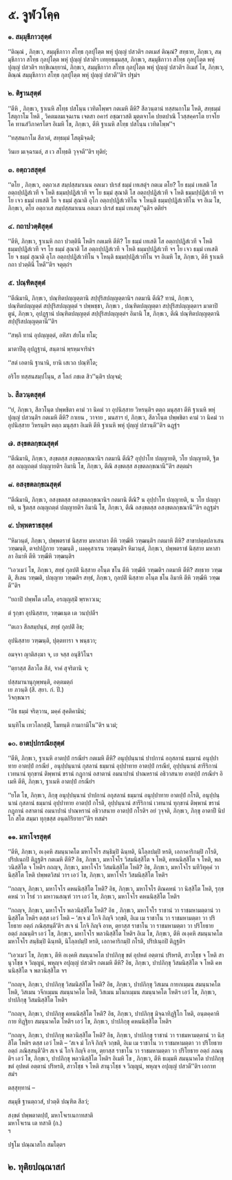 <h1>๕. จูฬวโคฺค</h1>
<h3>๑. สมฺมุขีภาวสุตฺตํ</h3>
<p> ‘‘ติณฺณํ , ภิกฺขเว, สมฺมุขีภาวา สโทฺธ กุลปุโตฺต พหุํ ปุญฺญํ ปสวติฯ กตเมสํ ติณฺณํ? สทฺธาย, ภิกฺขเว, สมฺมุขีภาวา สโทฺธ กุลปุโตฺต พหุํ ปุญฺญํ ปสวติฯ เทยฺยธมฺมสฺส, ภิกฺขเว, สมฺมุขีภาวา สโทฺธ กุลปุโตฺต พหุํ ปุญฺญํ ปสวติฯ ทกฺขิเณยฺยานํ, ภิกฺขเว, สมฺมุขีภาวา สโทฺธ กุลปุโตฺต พหุํ ปุญฺญํ ปสวติฯ อิเมสํ โข, ภิกฺขเว, ติณฺณํ สมฺมุขีภาวา สโทฺธ กุลปุโตฺต พหุํ ปุญฺญํ ปสวตี’’ติฯ ปฐมํฯ</p>


<h3>๒. ติฐานสุตฺตํ</h3>
<p> ‘‘ตีหิ , ภิกฺขเว, ฐาเนหิ สโทฺธ ปสโนฺน เวทิตโพฺพฯ กตเมหิ ตีหิ? สีลวนฺตานํ ทสฺสนกาโม โหติ, สทฺธมฺมํ โสตุกาโม โหติ , วิคตมลมเจฺฉเรน เจตสา อคารํ อชฺฌาวสติ มุตฺตจาโค ปยตปาณิ โวสฺสคฺครโต ยาจโยโค ทานสํวิภาครโตฯ อิเมหิ โข, ภิกฺขเว, ตีหิ ฐาเนหิ สโทฺธ ปสโนฺน เวทิตโพฺพ’’ฯ</p>


<p>
‘‘ทสฺสนกาโม สีลวตํ, สทฺธมฺมํ โสตุมิจฺฉติ;  
  
วินเย มเจฺฉรมลํ, ส เว สโทฺธติ วุจฺจตี’’ติฯ ทุติยํ;  
</p>
  
<h3>๓. อตฺถวสสุตฺตํ</h3>
<p> ‘‘ตโย , ภิกฺขเว, อตฺถวเส สมฺปสฺสมาเนน อลเมว ปเรสํ ธมฺมํ เทเสตุํฯ กตเม ตโย? โย ธมฺมํ เทเสติ โส อตฺถปฺปฎิสํเวที จ โหติ ธมฺมปฺปฎิสํเวที จฯ โย ธมฺมํ สุณาติ โส อตฺถปฺปฎิสํเวที จ โหติ ธมฺมปฺปฎิสํเวที จฯ โย เจว ธมฺมํ เทเสติ โย จ ธมฺมํ  สุณาติ อุโภ อตฺถปฺปฎิสํเวทิโน จ โหนฺติ ธมฺมปฺปฎิสํเวทิโน จฯ อิเม โข, ภิกฺขเว, ตโย อตฺถวเส สมฺปสฺสมาเนน อลเมว ปเรสํ ธมฺมํ เทเสตุ’’นฺติฯ ตติยํฯ</p>


<h3>๔. กถาปวตฺติสุตฺตํ</h3>
<p> ‘‘ตีหิ, ภิกฺขเว, ฐาเนหิ กถา ปวตฺตินี โหติฯ กตเมหิ ตีหิ? โย ธมฺมํ เทเสติ โส อตฺถปฺปฎิสํเวที จ โหติ ธมฺมปฺปฎิสํเวที จฯ โย ธมฺมํ สุณาติ โส อตฺถปฺปฎิสํเวที จ โหติ ธมฺมปฺปฎิสํเวที จฯ โย เจว ธมฺมํ เทเสติ โย จ ธมฺมํ สุณาติ อุโภ อตฺถปฺปฎิสํเวทิโน จ โหนฺติ ธมฺมปฺปฎิสํเวทิโน จฯ อิเมหิ โข, ภิกฺขเว, ตีหิ ฐาเนหิ กถา ปวตฺตินี โหตี’’ติฯ จตุตฺถํฯ</p>


<h3>๕. ปณฺฑิตสุตฺตํ</h3>
<p> ‘‘ตีณิมานิ, ภิกฺขเว, ปณฺฑิตปญฺญตฺตานิ สปฺปุริสปญฺญตฺตานิฯ กตมานิ ตีณิ? ทานํ, ภิกฺขเว, ปณฺฑิตปญฺญตฺตํ สปฺปุริสปญฺญตฺตํ ฯ ปพฺพชฺชา, ภิกฺขเว , ปณฺฑิตปญฺญตฺตา สปฺปุริสปญฺญตฺตาฯ มาตาปิตูนํ, ภิกฺขเว, อุปฎฺฐานํ ปณฺฑิตปญฺญตฺตํ สปฺปุริสปญฺญตฺตํฯ อิมานิ โข, ภิกฺขเว, ตีณิ ปณฺฑิตปญฺญตฺตานิ สปฺปุริสปญฺญตฺตานี’’ติฯ</p>


<p>
‘‘สพฺภิ ทานํ อุปญฺญตฺตํ, อหิํสา สํยโม ทโม;  
  
มาตาปิตุ อุปฎฺฐานํ, สนฺตานํ พฺรหฺมจารินํฯ  
</p>
  
<p>
‘‘สตํ เอตานิ ฐานานิ, ยานิ เสเวถ ปณฺฑิโต;  
  
อริโย ทสฺสนสมฺปโนฺน, ส โลกํ ภชเต สิว’’นฺติฯ ปญฺจมํ;  
</p>
  
<h3>๖. สีลวนฺตสุตฺตํ</h3>
<p> ‘‘ยํ, ภิกฺขเว, สีลวโนฺต ปพฺพชิตา คามํ วา นิคมํ วา อุปนิสฺสาย วิหรนฺติฯ ตตฺถ มนุสฺสา ตีหิ ฐาเนหิ พหุํ ปุญฺญํ ปสวนฺติฯ กตเมหิ ตีหิ? กาเยน , วาจาย , มนสาฯ ยํ, ภิกฺขเว, สีลวโนฺต ปพฺพชิตา คามํ วา นิคมํ วา อุปนิสฺสาย วิหรนฺติฯ ตตฺถ มนุสฺสา อิเมหิ ตีหิ ฐาเนหิ พหุํ ปุญฺญํ ปสวนฺตี’’ติฯ ฉฎฺฐํฯ</p>


<h3>๗. สงฺขตลกฺขณสุตฺตํ</h3>
<p> ‘‘ตีณิมานิ, ภิกฺขเว, สงฺขตสฺส สงฺขตลกฺขณานิฯ กตมานิ ตีณิ? อุปฺปาโท ปญฺญายติ, วโย ปญฺญายติ, ฐิตสฺส อญฺญถตฺตํ ปญฺญายติฯ อิมานิ โข, ภิกฺขเว, ตีณิ สงฺขตสฺส สงฺขตลกฺขณานี’’ติฯ สตฺตมํฯ</p>


<h3>๘. อสงฺขตลกฺขณสุตฺตํ</h3>
<p> ‘‘ตีณิมานิ, ภิกฺขเว, อสงฺขตสฺส อสงฺขตลกฺขณานิฯ กตมานิ ตีณิ? น อุปฺปาโท ปญฺญายติ, น วโย ปญฺญายติ, น ฐิตสฺส อญฺญถตฺตํ ปญฺญายติฯ อิมานิ โข, ภิกฺขเว, ตีณิ อสงฺขตสฺส อสงฺขตลกฺขณานี’’ติฯ อฎฺฐมํฯ</p>


<h3>๙. ปพฺพตราชสุตฺตํ</h3>
<p> ‘‘หิมวนฺตํ, ภิกฺขเว, ปพฺพตราชํ นิสฺสาย มหาสาลา ตีหิ  วฑฺฒีหิ วฑฺฒนฺติฯ กตมาหิ ตีหิ? สาขาปตฺตปลาเสน วฑฺฒนฺติ, ตจปปฎิกาย วฑฺฒนฺติ , เผคฺคุสาเรน วฑฺฒนฺติฯ หิมวนฺตํ, ภิกฺขเว, ปพฺพตราชํ นิสฺสาย มหาสาลา อิมาหิ ตีหิ วฑฺฒีหิ วฑฺฒนฺติฯ</p>


<p>‘‘เอวเมวํ โข, ภิกฺขเว, สทฺธํ กุลปติํ นิสฺสาย อโนฺต ชโน ตีหิ วฑฺฒีหิ วฑฺฒติฯ กตมาหิ ตีหิ? สทฺธาย วฑฺฒติ, สีเลน วฑฺฒติ, ปญฺญาย วฑฺฒติฯ สทฺธํ, ภิกฺขเว, กุลปติํ นิสฺสาย อโนฺต ชโน อิมาหิ ตีหิ วฑฺฒีหิ วฑฺฒตี’’ติฯ</p>


<p>
‘‘ยถาปิ ปพฺพโต เสโล, อรญฺญสฺมิํ พฺรหาวเน;  
  
ตํ รุกฺขา อุปนิสฺสาย, วฑฺฒเนฺต เต วนปฺปตีฯ  
</p>
  
<p>
‘‘ตเถว  
สีลสมฺปนฺนํ, สทฺธํ กุลปติํ อิธ;  
  
อุปนิสฺสาย วฑฺฒนฺติ, ปุตฺตทารา จ พนฺธวา;  
  
อมจฺจา ญาติสงฺฆา จ, เย จสฺส อนุชีวิโนฯ  
</p>
  
<p>
‘‘ตฺยาสฺส  
สีลวโต สีลํ, จาคํ สุจริตานิ จ;  
  
ปสฺสมานานุกุพฺพนฺติ, อตฺตมตฺถํ  
เย ภวนฺติ (สี. สฺยา. กํ. ปี.)  
วิจกฺขณาฯ  
</p>
  
<p>
‘‘อิธ ธมฺมํ จริตฺวาน, มคฺคํ สุคติคามินํ;  
  
นนฺทิโน เทวโลกสฺมิํ, โมทนฺติ กามกามิโน’’ติฯ นวมํ;  
</p>
  
<h3>๑๐. อาตปฺปกรณียสุตฺตํ</h3>
<p> ‘‘ตีหิ, ภิกฺขเว, ฐาเนหิ อาตปฺปํ กรณียํฯ กตเมหิ ตีหิ? อนุปฺปนฺนานํ ปาปกานํ อกุสลานํ ธมฺมานํ อนุปฺปาทาย อาตปฺปํ กรณียํ , อนุปฺปนฺนานํ กุสลานํ ธมฺมานํ อุปฺปาทาย อาตปฺปํ กรณียํ, อุปฺปนฺนานํ สารีริกานํ เวทนานํ ทุกฺขานํ ติพฺพานํ ขรานํ กฎุกานํ อสาตานํ อมนาปานํ ปาณหรานํ อธิวาสนาย อาตปฺปํ กรณียํฯ อิเมหิ ตีหิ, ภิกฺขเว, ฐาเนหิ อาตปฺปํ กรณียํฯ</p>


<p>‘‘ยโต โข, ภิกฺขเว, ภิกฺขุ อนุปฺปนฺนานํ ปาปกานํ อกุสลานํ ธมฺมานํ อนุปฺปาทาย อาตปฺปํ กโรติ, อนุปฺปนฺนานํ กุสลานํ ธมฺมานํ อุปฺปาทาย อาตปฺปํ กโรติ, อุปฺปนฺนานํ สารีริกานํ เวทนานํ ทุกฺขานํ ติพฺพานํ ขรานํ กฎุกานํ อสาตานํ อมนาปานํ ปาณหรานํ อธิวาสนาย อาตปฺปํ  กโรติฯ อยํ วุจฺจติ, ภิกฺขเว, ภิกฺขุ อาตาปี นิปโก สโต สมฺมา ทุกฺขสฺส อนฺตกิริยายา’’ติฯ ทสมํฯ</p>


<h3>๑๑. มหาโจรสุตฺตํ</h3>
<p> ‘‘ตีหิ, ภิกฺขเว, อเงฺคหิ สมนฺนาคโต มหาโจโร สนฺธิมฺปิ ฉินฺทติ, นิโลฺลปมฺปิ หรติ, เอกาคาริกมฺปิ กโรติ, ปริปเนฺถปิ ติฎฺฐติฯ กตเมหิ ตีหิ? อิธ, ภิกฺขเว, มหาโจโร  วิสมนิสฺสิโต จ โหติ, คหนนิสฺสิโต จ โหติ, พลวนิสฺสิโต จ โหติฯ กถญฺจ, ภิกฺขเว, มหาโจโร วิสมนิสฺสิโต โหติ? อิธ, ภิกฺขเว, มหาโจโร นทีวิทุคฺคํ วา นิสฺสิโต โหติ ปพฺพตวิสมํ วาฯ เอวํ โข, ภิกฺขเว, มหาโจโร วิสมนิสฺสิโต โหติฯ</p>


<p>‘‘กถญฺจ, ภิกฺขเว, มหาโจโร คหนนิสฺสิโต โหติ? อิธ, ภิกฺขเว, มหาโจโร ติณคหนํ วา นิสฺสิโต โหติ, รุกฺขคหนํ  วา โรธํ  วา มหาวนสณฺฑํ วาฯ เอวํ โข, ภิกฺขเว, มหาโจโร คหนนิสฺสิโต โหติฯ</p>


<p>‘‘กถญฺจ, ภิกฺขเว, มหาโจโร พลวนิสฺสิโต โหติ? อิธ , ภิกฺขเว, มหาโจโร ราชานํ วา ราชมหามตฺตานํ วา นิสฺสิโต โหติฯ ตสฺส เอวํ โหติ – ‘สเจ มํ โกจิ กิญฺจิ วกฺขติ, อิเม เม ราชาโน วา ราชมหามตฺตา วา ปริโยธาย อตฺถํ ภณิสฺสนฺตี’ติฯ สเจ นํ โกจิ กิญฺจิ อาห, ตฺยาสฺส ราชาโน วา ราชมหามตฺตา วา ปริโยธาย อตฺถํ ภณนฺติฯ เอวํ โข, ภิกฺขเว, มหาโจโร พลวนิสฺสิโต โหติฯ อิเม โข, ภิกฺขเว, ตีหิ อเงฺคหิ สมนฺนาคโต มหาโจโร สนฺธิมฺปิ ฉินฺทติ, นิโลฺลปมฺปิ หรติ, เอกาคาริกมฺปิ กโรติ, ปริปเนฺถปิ ติฎฺฐติฯ</p>


<p>‘‘เอวเมวํ โข, ภิกฺขเว, ตีหิ อเงฺคหิ สมนฺนาคโต ปาปภิกฺขุ ขตํ อุปหตํ อตฺตานํ ปริหรติ, สาวโชฺช จ โหติ สานุวโชฺช จ วิญฺญูนํ, พหุญฺจ อปุญฺญํ ปสวติฯ กตเมหิ ตีหิ? อิธ, ภิกฺขเว, ปาปภิกฺขุ วิสมนิสฺสิโต จ โหติ คหนนิสฺสิโต จ พลวนิสฺสิโต จฯ</p>


<p>‘‘กถญฺจ, ภิกฺขเว, ปาปภิกฺขุ วิสมนิสฺสิโต โหติ? อิธ, ภิกฺขเว, ปาปภิกฺขุ วิสเมน กายกเมฺมน สมนฺนาคโต โหติ, วิสเมน วจีกเมฺมน  สมนฺนาคโต โหติ, วิสเมน มโนกเมฺมน สมนฺนาคโต โหติฯ เอวํ โข, ภิกฺขเว, ปาปภิกฺขุ วิสมนิสฺสิโต โหติฯ</p>


<p>‘‘กถญฺจ, ภิกฺขเว, ปาปภิกฺขุ คหนนิสฺสิโต โหติ? อิธ, ภิกฺขเว, ปาปภิกฺขุ มิจฺฉาทิฎฺฐิโก  โหติ, อนฺตคฺคาหิกาย ทิฎฺฐิยา สมนฺนาคโต โหติฯ เอวํ โข, ภิกฺขเว, ปาปภิกฺขุ คหนนิสฺสิโต โหติฯ</p>


<p>‘‘กถญฺจ, ภิกฺขเว, ปาปภิกฺขุ พลวนิสฺสิโต โหติ? อิธ, ภิกฺขเว, ปาปภิกฺขุ ราชานํ วา ราชมหามตฺตานํ วา นิสฺสิโต โหติฯ ตสฺส เอวํ โหติ – ‘สเจ มํ โกจิ กิญฺจิ วกฺขติ, อิเม เม ราชาโน  วา ราชมหามตฺตา วา ปริโยธาย อตฺถํ ภณิสฺสนฺตี’ติฯ สเจ นํ โกจิ กิญฺจิ อาห, ตฺยาสฺส ราชาโน วา ราชมหามตฺตา วา ปริโยธาย อตฺถํ ภณนฺติฯ เอวํ โข, ภิกฺขเว, ปาปภิกฺขุ พลวนิสฺสิโต โหติฯ อิเมหิ โข , ภิกฺขเว, ตีหิ ธเมฺมหิ สมนฺนาคโต ปาปภิกฺขุ ขตํ อุปหตํ อตฺตานํ ปริหรติ, สาวโชฺช จ โหติ สานุวโชฺช จ วิญฺญูนํ, พหุญฺจ อปุญฺญํ ปสวตี’’ติฯ เอกาทสมํฯ</p>

</p>


<p>ตสฺสุทฺทานํ –</p>


<p>
สมฺมุขี ฐานตฺถวสํ, ปวตฺติ ปณฺฑิต สีลวํ;  
  
สงฺขตํ ปพฺพตาตปฺปํ, มหาโจเรเนกาทสาติ  
มหาโจเรน เต ทสาติ (ก.)  
ฯ  
</p>
  
ปฐโม ปณฺณาสโก สมโตฺตฯ  
</p>
  
<h2>๒. ทุติยปณฺณาสกํ</h2>